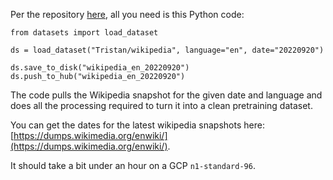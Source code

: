 Per the repository [here](https://huggingface.co/datasets/Tristan/wikipedia), all you need is this Python code:

```
from datasets import load_dataset

ds = load_dataset("Tristan/wikipedia", language="en", date="20220920")

ds.save_to_disk("wikipedia_en_20220920")
ds.push_to_hub("wikipedia_en_20220920")
````

The code pulls the Wikipedia snapshot for the given date and language and does all the processing required to turn it into a clean pretraining dataset.

You can get the dates for the latest wikipedia snapshots here: [https://dumps.wikimedia.org/enwiki/](https://dumps.wikimedia.org/enwiki/).

It should take a bit under an hour on a GCP `n1-standard-96`.

